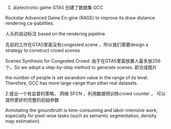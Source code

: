 1. 从electronic game GTA5 创建了数据集 GCC  

Rockstar Advanced Game En-gine (RAGE) to improve its draw distance rendering ca-pabilities.  

人头的自动标注 based on the rendering pipeline.  

先前的工作在GTA5里面没有congested scene ，所以我们需要design a strategy to construct crowd scenes

Scenes Synthesis for Congested Crowd: 由于在GTA5里面放置人最多放256个，So we adopt a step-by-step method to generate scenes. 即合成图片  

the number of people is set asrandom value in the range of its level. Therefore, GCC has more large-range than other real datasets.  



2.提出一个有监督的策略，  网络 SFCN     ，利用数据预训练crowd counter ，  可以提供更好的完整的初始参数  









Annotating the groundtruth is  time-consuming and labor-intensive work, especially for pixel-wise tasks (such as semantic segmentation, density map estimation).



 
